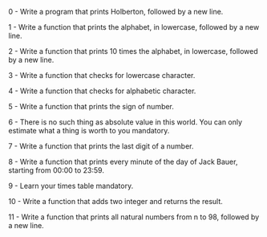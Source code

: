 0 - Write a program that prints Holberton, followed by a new line.

1 - Write a function that prints the alphabet, in lowercase, followed by a new line.

2 - Write a function that prints 10 times the alphabet, in lowercase, followed by a new line.

3 - Write a function that checks for lowercase character.

4 - Write a function that checks for alphabetic character.

5 - Write a function that prints the sign of number.

6 - There is no such thing as absolute value in this world. You can only estimate what a thing is      worth to you mandatory.

7 - Write a function that prints the last digit of a number.

8 - Write a function that prints every minute of the day of Jack Bauer, starting from 00:00 to     23:59.

9 - Learn your times table mandatory.

10 - Write a function that adds two integer and returns the result.

11 - Write a function that prints all natural numbers from n to 98, followed by a new line.
